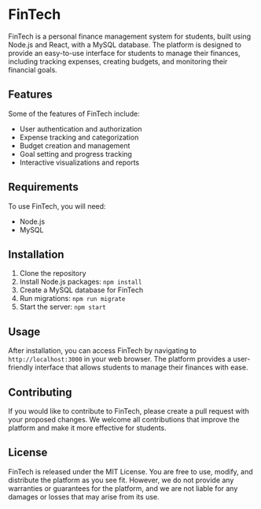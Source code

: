 # FinTech

FinTech is a personal finance management system for students, built using Node.js and React, with a MySQL database. The platform is designed to provide an easy-to-use interface for students to manage their finances, including tracking expenses, creating budgets, and monitoring their financial goals.

## Features

Some of the features of FinTech include:

- User authentication and authorization
- Expense tracking and categorization
- Budget creation and management
- Goal setting and progress tracking
- Interactive visualizations and reports

## Requirements

To use FinTech, you will need:

- Node.js
- MySQL

## Installation

1. Clone the repository
2. Install Node.js packages: `npm install`
3. Create a MySQL database for FinTech
5. Run migrations: `npm run migrate`
6. Start the server: `npm start`

## Usage

After installation, you can access FinTech by navigating to `http://localhost:3000` in your web browser. The platform provides a user-friendly interface that allows students to manage their finances with ease.

## Contributing

If you would like to contribute to FinTech, please create a pull request with your proposed changes. We welcome all contributions that improve the platform and make it more effective for students.

## License

FinTech is released under the MIT License. You are free to use, modify, and distribute the platform as you see fit. However, we do not provide any warranties or guarantees for the platform, and we are not liable for any damages or losses that may arise from its use.
